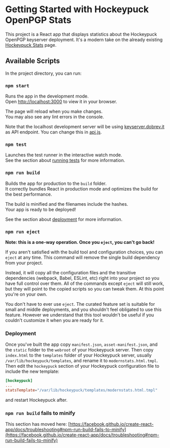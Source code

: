 # Getting Started with Hockeypuck OpenPGP Stats

This project is a React app that displays statistics about the Hockeypuck OpenPGP keyserver deployment. It's a modern take on the already existing [Hockeypuck Stats](https://github.com/hockeypuck/hockeypuck/blob/master/contrib/templates/stats.html.tmpl) page.

## Available Scripts

In the project directory, you can run:

### `npm start`

Runs the app in the development mode.\
Open [http://localhost:3000](http://localhost:3000) to view it in your browser.

The page will reload when you make changes.\
You may also see any lint errors in the console.

Note that the localhost development server will be using [keyserver.dobrev.it](http://keyserver.dobrev.it:11371) as API endpoint. You can change this in [api.js](./src/src/api.js).

### `npm test`

Launches the test runner in the interactive watch mode.\
See the section about [running tests](https://facebook.github.io/create-react-app/docs/running-tests) for more information.

### `npm run build`

Builds the app for production to the `build` folder.\
It correctly bundles React in production mode and optimizes the build for the best performance.

The build is minified and the filenames include the hashes.\
Your app is ready to be deployed!

See the section about [deployment](#deployment) for more information.

### `npm run eject`

**Note: this is a one-way operation. Once you `eject`, you can't go back!**

If you aren't satisfied with the build tool and configuration choices, you can `eject` at any time. This command will remove the single build dependency from your project.

Instead, it will copy all the configuration files and the transitive dependencies (webpack, Babel, ESLint, etc) right into your project so you have full control over them. All of the commands except `eject` will still work, but they will point to the copied scripts so you can tweak them. At this point you're on your own.

You don't have to ever use `eject`. The curated feature set is suitable for small and middle deployments, and you shouldn't feel obligated to use this feature. However we understand that this tool wouldn't be useful if you couldn't customize it when you are ready for it.

### Deployment

Once you've built the app copy `manifest.json`, `asset-manifest.json`, and the `static` folder to the `webroot` of your Hockeypuck server. Then copy `index.html` to the `templates` folder of your Hockeypuck server, usually `/var/lib/hockeypuck/templates`, and rename it to `modernstats.html.tmpl`. Then edit the `hockeypuck` section of your Hockeypuck configuration file to include the new template:

```toml
[hockeypuck]
...
statsTemplate="/var/lib/hockeypuck/templates/modernstats.html.tmpl"
```

and restart Hockeypuck after.

### `npm run build` fails to minify

This section has moved here: [https://facebook.github.io/create-react-app/docs/troubleshooting#npm-run-build-fails-to-minify](https://facebook.github.io/create-react-app/docs/troubleshooting#npm-run-build-fails-to-minify)
